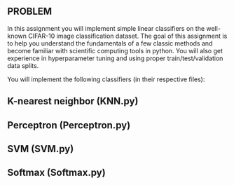 
## PROBLEM 

In this assignment you will implement simple linear classifiers on the well-known CIFAR-10 image classification dataset. The goal of this assignment is to help you understand the fundamentals of a few classic methods and become familiar with scientific computing tools in python. You will also get experience in hyperparameter tuning and using proper train/test/validation data splits.



You will implement the following classifiers (in their respective files):

## K-nearest neighbor (KNN.py)
## Perceptron (Perceptron.py)
## SVM (SVM.py)
## Softmax (Softmax.py)

